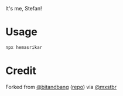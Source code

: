 It's me, Stefan!

# Usage

```bash
npx hemasrikar
```

# Credit

Forked from [@bitandbang](https://twitter.com/bitandbang/status/1075473070368919552)
([repo](https://github.com/bnb/bitandbang)) via [@mxstbr](https://github.com/mxstbr/)
